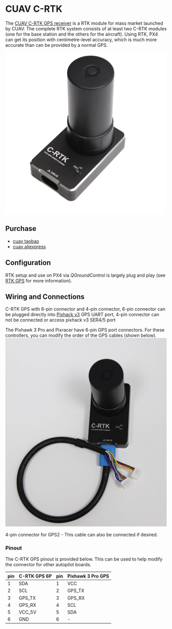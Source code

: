 # CUAV C-RTK

The [CUAV C-RTK GPS receiver](http://doc.cuav.net/gps/c-rtk/en/) is a RTK module for mass market launched by CUAV. The complete RTK system consists of at least two C-RTK modules \(one for the base station and the others for the aircraft\). Using RTK, PX4 can get its position with centimetre-level accuracy, which is much more accurate than can be provided by a normal GPS.

![C-RTK](../../images/rtk_c-rtk.jpg)

## Purchase

* [cuav taobao](https://item.taobao.com/item.htm?id=565380634341&spm=2014.21600712.0.0)
* [cuav aliexpress](https://www.aliexpress.com/store/product/CUAV-NEW-Flight-Controller-GPS-C-RTK-differential-positioning-navigation-module-GPS-for-PIX4-Pixhawk-pixhack/3257035_32853894248.html?spm=2114.12010608.0.0.75592fadQKPPEn)

## Configuration

RTK setup and use on PX4 via _QGroundControl_ is largely plug and play \(see [RTK GPS](../advanced_features/rtk-gps.md) for more information\).

## Wiring and Connections

C-RTK GPS with 6-pin connector and 4-pin connector, 6-pin connector can be plugged directly into [Pixhack v3](http://doc.cuav.net/gps/c-rtk/en/Instructions.html) GPS UART port, 4-pin connector can not be connected or access pixhack v3 SER4/5 port

The Pixhawk 3 Pro and Pixracer have 6-pin GPS port connectors. For these controllers, you can modify the order of the GPS cables \(shown below\).![C-RTK_6PIN](/assets/rtk_cuav_c-rtk_to_6pin_connector.jpg)

4-pin connector for GPS2 - This cable can also be connected if desired.


### Pinout
The C-RTK GPS pinout is provided below. This can be used to help modify the connector for other autopilot boards.

| pin | C-RTK GPS 6P  | pin | Pixhawk 3 Pro GPS |
| --- | ------------- | --- | ----------------- |
| 1   | SDA           | 1   | VCC               |
| 2   | SCL           | 2   | GPS_TX            |
| 3   | GPS_TX        |3   | GPS_RX            |
| 4   | GPS_RX        | 4   | SCL               |
| 5   | VCC_5V        | 5   | SDA               |
| 6   | GND           | 6 | -                 |

           






